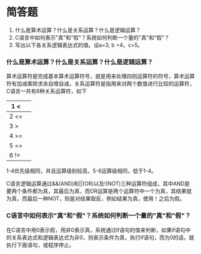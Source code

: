 # 简答题

1. 什么是算术运算？什么是关系运算？什么是逻辑运算？
2. C语言中如何表示"真"和"假"？系统如何判断一个量的"真"和"假"？
3. 写出以下各关系逻辑表达式的值。设a=3, b =4，c=5。

### 什么是算术运算？什么是关系运算？什么是逻辑运算？

算术运算符是完成基本算术运算符号，就是用来处理四则运算符的符号，算术运算符有加减乘除求余自增自减，关系运算符是指用来对两个数值进行比较的运算符，C语言一共有6种关系运算符，如下

| 1 <  |      |
| ---- | ---- |
| 2 <= |      |
| 3 >  |      |
| 4 >= |      |
| 5 == |      |
| 6 != |      |

1-4优先级相同，并且运算级别较高，5-6运算级相同，低于1-4。

C语言逻辑运算通过&&(AND)和||(OR)以及!(NOT)三种运算符组成，其中AND是要两个条件都为真，其最后为真，而OR运算是两个运算符中一个为真，其结果就为真，而最后一种NOT，则是对结果取反，例如结果为真，使用！之后为假。

### C语言中如何表示"真"和"假"？系统如何判断一个量的"真"和"假"？

在C语言中用0表示假，用非0表示真，系统通过if语句的值来判断，如果if语句中的关系表达式和逻辑表达式为非0，则表示条件为真，执行if语句，而为0的话，就执行下面语句，或程序停止。